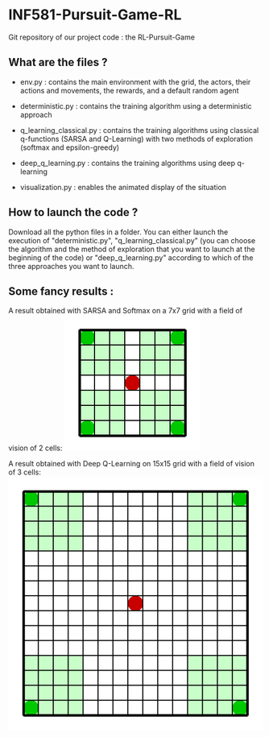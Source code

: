 # INF581-Pursuit-Game-RL

Git repository of our project code : the RL-Pursuit-Game

##  What are the files ?

- env.py : contains the main environment with the grid, the actors, their actions and movements, the rewards, and a default random agent

- deterministic.py : contains the training algorithm using a deterministic approach

- q_learning_classical.py : contains the training algorithms using classical q-functions (SARSA and Q-Learning) with two methods of exploration (softmax and epsilon-greedy)

- deep_q_learning.py : contains the training algorithms using deep q-learning

- visualization.py : enables the animated display of the situation

## How to launch the code ?

Download all the python files in a folder. You can either launch the execution of "deterministic.py", "q_learning_classical.py" (you can choose the algorithm and the method of exploration that you want to launch at the beginning of the code) or "deep_q_learning.py" according to which of the three approaches you want to launch.

## Some fancy results :

A result obtained with SARSA and Softmax on a 7x7 grid with a field of vision of 2 cells:
![](perfect_one.gif)

A result obtained with Deep Q-Learning on 15x15 grid with a field of vision of 3 cells:
![](beautiful_deep.gif)
